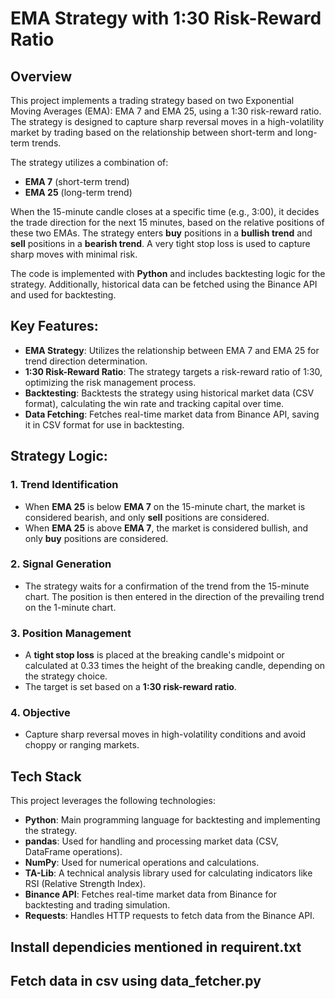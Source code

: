 # EMA Strategy with 1:30 Risk-Reward Ratio

## Overview

This project implements a trading strategy based on two Exponential Moving Averages (EMA): EMA 7 and EMA 25, using a 1:30 risk-reward ratio. The strategy is designed to capture sharp reversal moves in a high-volatility market by trading based on the relationship between short-term and long-term trends.

The strategy utilizes a combination of:
- **EMA 7** (short-term trend)
- **EMA 25** (long-term trend)

When the 15-minute candle closes at a specific time (e.g., 3:00), it decides the trade direction for the next 15 minutes, based on the relative positions of these two EMAs. The strategy enters **buy** positions in a **bullish trend** and **sell** positions in a **bearish trend**. A very tight stop loss is used to capture sharp moves with minimal risk.

The code is implemented with **Python** and includes backtesting logic for the strategy. Additionally, historical data can be fetched using the Binance API and used for backtesting.

## Key Features:

- **EMA Strategy**: Utilizes the relationship between EMA 7 and EMA 25 for trend direction determination.
- **1:30 Risk-Reward Ratio**: The strategy targets a risk-reward ratio of 1:30, optimizing the risk management process.
- **Backtesting**: Backtests the strategy using historical market data (CSV format), calculating the win rate and tracking capital over time.
- **Data Fetching**: Fetches real-time market data from Binance API, saving it in CSV format for use in backtesting.

## Strategy Logic:

### 1. Trend Identification
- When **EMA 25** is below **EMA 7** on the 15-minute chart, the market is considered bearish, and only **sell** positions are considered.
- When **EMA 25** is above **EMA 7**, the market is considered bullish, and only **buy** positions are considered.

### 2. Signal Generation
- The strategy waits for a confirmation of the trend from the 15-minute chart. The position is then entered in the direction of the prevailing trend on the 1-minute chart.

### 3. Position Management
- A **tight stop loss** is placed at the breaking candle's midpoint or calculated at 0.33 times the height of the breaking candle, depending on the strategy choice.
- The target is set based on a **1:30 risk-reward ratio**.

### 4. Objective
- Capture sharp reversal moves in high-volatility conditions and avoid choppy or ranging markets.

## Tech Stack

This project leverages the following technologies:

- **Python**: Main programming language for backtesting and implementing the strategy.
- **pandas**: Used for handling and processing market data (CSV, DataFrame operations).
- **NumPy**: Used for numerical operations and calculations.
- **TA-Lib**: A technical analysis library used for calculating indicators like RSI (Relative Strength Index).
- **Binance API**: Fetches real-time market data from Binance for backtesting and trading simulation.
- **Requests**: Handles HTTP requests to fetch data from the Binance API.

## Install dependicies mentioned in requirent.txt
## Fetch data in csv using data_fetcher.py


 
